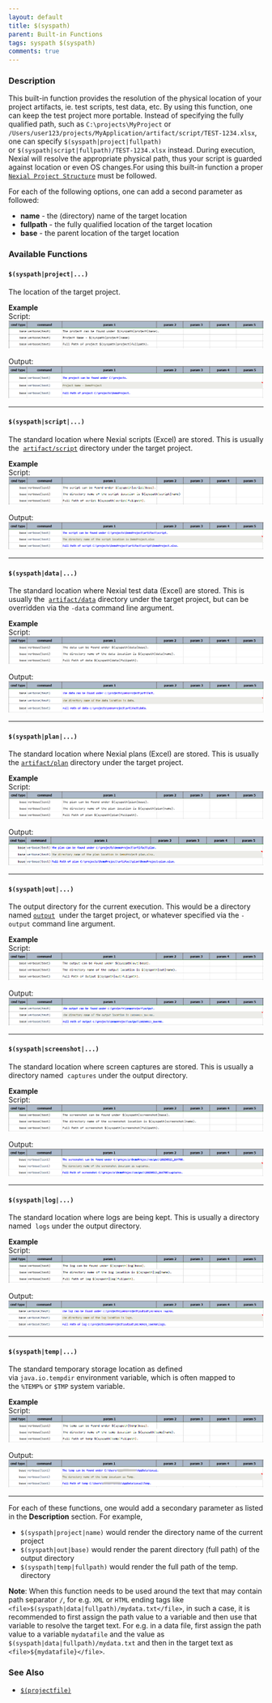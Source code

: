 ```yaml
---
layout: default
title: $(syspath)
parent: Built-in Functions
tags: syspath $(syspath)
comments: true
---
```



### Description
This built-in function provides the resolution of the physical location of your project artifacts, ie. test scripts, 
test data, etc. By using this function, one can keep the test project more portable. Instead of specifying the fully 
qualified path, such as `C:\projects\MyProject` or 
`/Users/user123/projects/MyApplication/artifact/script/TEST-1234.xlsx`, one can specify `$(syspath|project|fullpath)` 
or `$(syspath|script|fullpath)/TEST-1234.xlsx` instead. During execution, Nexial will resolve the appropriate 
physical path, thus your script is guarded against location or even OS changes.For using this built-in function a proper
[`Nexial Project Structure`](../../userguide/UnderstandingProjectStructure) must be followed.

For each of the following options, one can add a second parameter as followed:
- **name** - the (directory) name of the target location
- **fullpath** - the fully qualified location of the target location
- **base** - the parent location of the target location


### Available Functions

#### `$(syspath|project|...)`
The location of the target project.

**Example**<br/>
Script:<br/>
![script](image/$(syspath)_01.png)

Output:<br/>
![output](image/$(syspath)_02.png)

-----

#### `$(syspath|script|...)`
The standard location where Nexial scripts (Excel) are stored. This is usually the 
  [`artifact/script`](../../userguide/UnderstandingProjectStructure/index#artifact/script) directory under the target project.
        
**Example**<br/>
Script:<br/>
![script](image/$(syspath)_03.png)

Output:<br/>
![output](image/$(syspath)_04.png)

-----

#### `$(syspath|data|...)` 
The standard location where Nexial test data (Excel) are stored. This is usually the 
  [`artifact/data`](../../userguide/UnderstandingProjectStructure/index#artifact/data) directory under the target project, but can be overridden via the `-data` command line argument.
    
**Example**<br/>
Script:<br/>
![script](image/$(syspath)_05.png)

Output:<br/>
![output](image/$(syspath)_06.png)

-----
 
#### `$(syspath|plan|...)`
The standard location where Nexial plans (Excel) are stored. This is usually the
  [`artifact/plan`](../../userguide/UnderstandingProjectStructure/index#artifact/plan) directory under the target project.
    
**Example**<br/>
Script:<br/>
![script](image/$(syspath)_07.png)

Output:<br/>
![output](image/$(syspath)_08.png)

-----
 
#### `$(syspath|out|...)`
The output directory for the current execution. This would be a directory named [`output`](../../userguide/UnderstandingProjectStructure/index#output) 
  under the target project, or whatever specified via the `-output` command line argument.
    
**Example**<br/>
Script:<br/>
![script](image/$(syspath)_09.png)

Output:<br/>
![output](image/$(syspath)_10.png)

-----

#### `$(syspath|screenshot|...)`
The standard location where screen captures are stored. This is usually a 
  directory named  `captures` under the output directory.
    
**Example**<br/>
Script:<br/>
![script](image/$(syspath)_11.png)

Output:<br/>
![output](image/$(syspath)_12.png)

-----

#### `$(syspath|log|...)`
The standard location where logs are being kept. This is usually a directory named 
  `logs` under the output directory.
    
**Example**<br/>
Script:<br/>
![script](image/$(syspath)_13.png)

Output:<br/>
![output](image/$(syspath)_14.png)

-----

#### `$(syspath|temp|...)`
The standard temporary storage location as defined via `java.io.tempdir` environment 
  variable, which is often mapped to the `%TEMP%` or `$TMP` system variable.
    
**Example**<br/>
Script:<br/>
![script](image/$(syspath)_15.png)

Output:<br/>
![output](image/$(syspath)_16.png)

-----


For each of these functions, one would add a secondary parameter as listed in the **Description** section. For 
example,
- `$(syspath|project|name)` would render the directory name of the current project
- `$(syspath|out|base)` would render the parent directory (full path) of the output directory
- `$(syspath|temp|fullpath)` would render the full path of the temp. directory


**Note**: When this function needs to be used around the text that may contain path separator `/`, for e.g. `XML`
or `HTML` ending tags like `<file>$(syspath|data|fullpath)/mydata.txt</file>`, in such a case, it is recommended to
first assign the path value to a variable and then use that variable to resolve the target text. For e.g. in a
data file, first assign the path value to a variable `mydatafile` and the value as `$(syspath|data|fullpath)/mydata.txt`
and then in the target text as `<file>${mydatafile}</file>`.


### See Also
- [`$(projectfile)`]($(projectfile))

<script>jQuery(document).ready(function () { newOperationSelect(); });</script>